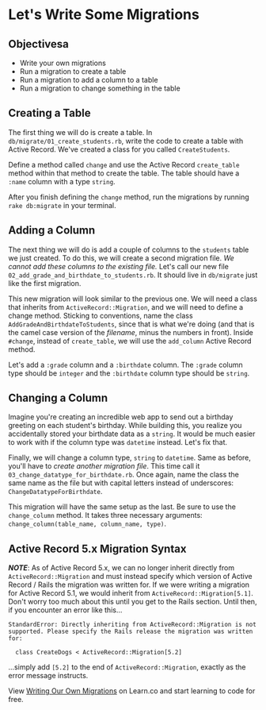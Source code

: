 # Let's Write Some Migrations

## Objectivesa

- Write your own migrations
- Run a migration to create a table
- Run a migration to add a column to a table
- Run a migration to change something in the table

## Creating a Table

The first thing we will do is create a table. In
`db/migrate/01_create_students.rb`, write the code to create a table with
Active Record. We've created a class for you called `CreateStudents`.

Define a method called `change` and use the Active Record `create_table`
method within that method to create the table. The table should have a `:name`
column with a type `string`.

After you finish defining the `change` method, run the migrations by running
`rake db:migrate` in your terminal.

## Adding a Column

The next thing we will do is add a couple of columns to the `students` table we
just created. To do this, we will create a second migration file. *We cannot add
these columns to the existing file.* Let's call our new file
`02_add_grade_and_birthdate_to_students.rb`. It should live in `db/migrate` just
like the first migration.

This new migration will look similar to the previous one. We will need a class
that inherits from `ActiveRecord::Migration`, and we will need to define a
change method. Sticking to conventions, name the class
`AddGradeAndBirthdateToStudents`, since that is what we're doing (and that is
the camel case version of the _filename_, minus the numbers in front). Inside
`#change`, instead of `create_table`, we will use the `add_column` Active Record
method.

Let's add a `:grade` column and a `:birthdate` column. The `:grade` column type
should be `integer` and the `:birthdate` column type should be `string`.

## Changing a Column

Imagine you're creating an incredible web app to send out a birthday greeting on
each student's birthday. While building this, you realize you accidentally
stored your birthdate data as a `string`. It would be much easier to work with
if the column type was `datetime` instead. Let's fix that.

Finally, we will change a column type, `string` to `datetime`. Same as before,
you'll have to *create another migration file*. This time call it
`03_change_datatype_for_birthdate.rb`. Once again, name the class the same name
as the file but with capital letters instead of underscores:
`ChangeDatatypeForBirthdate`.

This migration will have the same setup as the last. Be sure to use the
`change_column` method. It takes three necessary arguments:
`change_column(table_name, column_name, type)`.

## Active Record 5.x Migration Syntax

***NOTE***: As of Active Record 5.x, we can no longer inherit directly from
`ActiveRecord::Migration` and must instead specify which version of Active
Record / Rails the migration was written for. If we were writing a migration for
Active Record 5.1, we would inherit from `ActiveRecord::Migration[5.1]`. Don't
worry too much about this until you get to the Rails section. Until then, if you
encounter an error like this...

```text
StandardError: Directly inheriting from ActiveRecord::Migration is not supported. Please specify the Rails release the migration was written for:

  class CreateDogs < ActiveRecord::Migration[5.2]
```

...simply add `[5.2]` to the end of `ActiveRecord::Migration`, exactly as the
error message instructs.

<p class='util--hide'>View <a href='https://learn.co/lessons/writing-migrations'>Writing Our Own Migrations</a> on Learn.co and start learning to code for free.</p>

